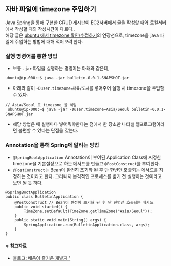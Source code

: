 ## 자바 파일에 timezone 주입하기
Java Spring을 통해 구현한 CRUD 게시판이 EC2서버에서 글을 작성할 때와 로컬서버에서 작성할 때의 작성시간이 다르다..  
해당 글은 [ubuntu 에서 timezone 확인/수정하기](https://github.com/beadoer1/TIL/blob/main/OS/linux/ubuntu_timezone.md)의 연장선으로, timezone을 java 파일에 주입하는 방법에 대해 적어보려 한다.  

### 실행 명령어를 통한 방법
- 보통 `.jar` 파일을 실행하는 명령어는 아래와 같은데,
```
ubuntu@ip-000:~$ java -jar bulletin-0.0.1-SNAPSHOT.jar
```
- 아래와 같이 `-Duser.timezone=대륙/도시`를 넣어주어 실행 시 timezone을 주입할 수 있다.
```
// Asia/Seoul 로 timezone 을 세팅
 ubuntu@ip-000:~$ java -jar -Duser.timezone=Asia/Seoul bulletin-0.0.1-SNAPSHOT.jar
```
- 해당 방법은 매 실행마다 넣어줘야한다는 점에서 한 장소만 나타낼 웹프로그램이라면 불편할 수 있다는 단점을 갖는다.

### Annotation을 통해 Spring에 알리는 방법
- `@SpringBootApplication` Annotation이 부여된 Application Class에 지정한 timezone을 기본설정으로 하는 메서드를 만들고 `@PostConstruct`를 부여한다.
- `@PostConstruct`는 Bean이 완전히 초기화 된 후 단 한번만 호출되는 메서드를 지정하는 것이라고 한다. 그러니까 본격적인 프로세스를 밟기 전 실행하는 것이라고 보면 될 듯 하다.
```
@SpringBootApplication
public class BulletinApplication {
    @PostConstruct // Bean이 완전히 초기화 된 후 단 한번만 호출되는 메서드
    public void started() {
        TimeZone.setDefault(TimeZone.getTimeZone("Asia/Seoul"));
    }
    public static void main(String[] args) {
        SpringApplication.run(BulletinApplication.class, args);
    }
}
```
  
#### ※ 참고자료
- [블로그: 배움이 즐거운 개발자 ']( https://galid1.tistory.com/646)